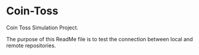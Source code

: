# Coin-Toss
Coin Toss Simulation Project.

The purpose of this ReadMe file is to test the connection between local and remote repositories.
